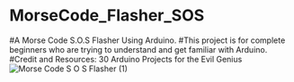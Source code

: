 # MorseCode_Flasher_SOS
#A Morse Code S.O.S Flasher Using Arduino.
#This project is for complete beginners who are trying to understand and get familiar with Arduino.
#Credit and Resources: 30 Arduino Projects for the Evil Genius
![Morse Code S O S Flasher (1)](https://user-images.githubusercontent.com/51775684/199174834-76a4ac20-7b30-41a8-92a4-5db7acc52490.png)
